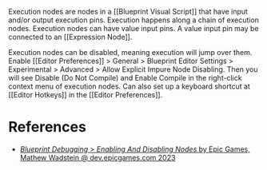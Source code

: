 Execution nodes are nodes in a [[Blueprint Visual Script]] that have input and/or output execution pins.
Execution happens along a chain of execution nodes.
Execution nodes can have value input pins.
A value input pin may be connected to an [[Expression Node]].

Execution nodes can be disabled, meaning execution will jump over them.
Enable [[Editor Preferences]] > General > Blueprint Editor Settings > Experimental > Advanced > Allow Explicit Impure Node Disabling.
Then you will see Disable (Do Not Compile) and Enable Compile in the right-click context menu of execution nodes.
Can also set up a keyboard shortcut at [[Editor Hotkeys]] in the [[Editor Preferences]].


# References

- [_Blueprint Debugging > Enabling And Disabling Nodes_ by Epic Games, Mathew Wadstein @ dev.epicgames.com 2023](https://dev.epicgames.com/community/learning/courses/VdA/unreal-engine-blueprint-debugging/p0Gx/unreal-engine-enabling-and-disabling-nodes)
